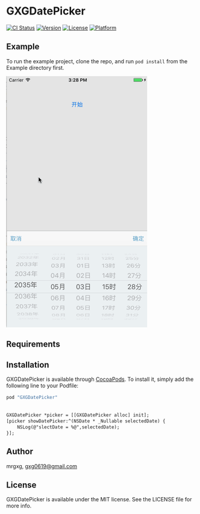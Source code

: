 # GXGDatePicker

[![CI Status](http://img.shields.io/travis/龚雪刚/GXGDatePicker.svg?style=flat)](https://travis-ci.org/龚雪刚/GXGDatePicker)
[![Version](https://img.shields.io/cocoapods/v/GXGDatePicker.svg?style=flat)](http://cocoapods.org/pods/GXGDatePicker)
[![License](https://img.shields.io/cocoapods/l/GXGDatePicker.svg?style=flat)](http://cocoapods.org/pods/GXGDatePicker)
[![Platform](https://img.shields.io/cocoapods/p/GXGDatePicker.svg?style=flat)](http://cocoapods.org/pods/GXGDatePicker)

## Example

To run the example project, clone the repo, and run `pod install` from the Example directory first.

![image](https://github.com/mrgxg/GXGDatePicker/blob/master/gxgdatepicker.gif) 

## Requirements

## Installation

GXGDatePicker is available through [CocoaPods](http://cocoapods.org). To install
it, simply add the following line to your Podfile:

```ruby
pod "GXGDatePicker"
```

```

GXGDatePicker *picker = [[GXGDatePicker alloc] init];
[picker showDatePicker:^(NSDate * _Nullable selectedDate) {
    NSLog(@"slectDate = %@",selectedDate);
}];

```


## Author

mrgxg, gxg0619@gmail.com

## License

GXGDatePicker is available under the MIT license. See the LICENSE file for more info.

